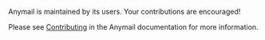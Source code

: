 Anymail is maintained by its users. Your contributions are encouraged!

Please see [Contributing](https://anymail.readthedocs.org/en/latest/contributing/)
in the Anymail documentation for more information.
